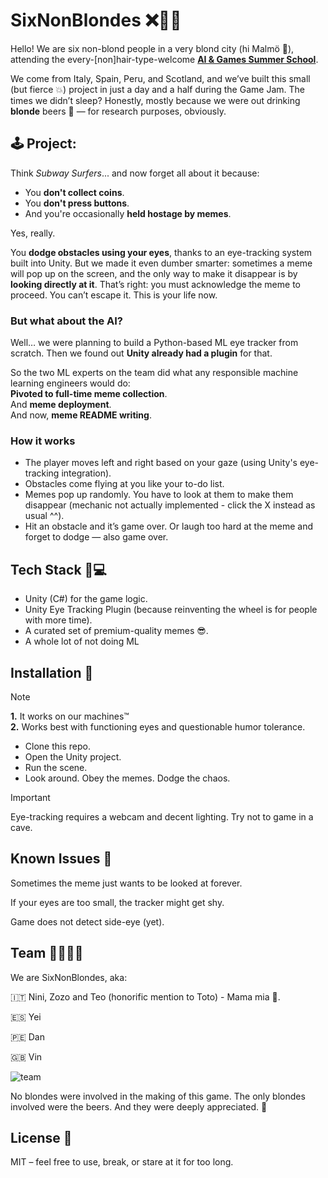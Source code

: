 # SixNonBlondes ❌👱‍♀️

Hello! We are six non-blond people in a very blond city (hi Malmö 👋), attending the every-[non]hair-type-welcome [**AI & Games Summer School**](https://school.gameaibook.org/).

We come from Italy, Spain, Peru, and Scotland, and we’ve built this small (but fierce 💥) project in just a day and a half during the Game Jam. The times we didn’t sleep? Honestly, mostly because we were out drinking **blonde** beers 🍺 — for research purposes, obviously.

## 🕹️ Project:
Think _Subway Surfers_... and now forget all about it because:
- You **don't collect coins**.
- You **don't press buttons**.
- And you're occasionally **held hostage by memes**.

Yes, really.

You **dodge obstacles using your eyes**, thanks to an eye-tracking system built into Unity. But we made it even dumber smarter: sometimes a meme will pop up on the screen, and the only way to make it disappear is by **looking directly at it**.
That’s right: you must acknowledge the meme to proceed. You can’t escape it. This is your life now.

### But what about the AI?
Well… we were planning to build a Python-based ML eye tracker from scratch.
Then we found out **Unity already had a plugin** for that.

So the two ML experts on the team did what any responsible machine learning engineers would do:  
**Pivoted to full-time meme collection**.  
And **meme deployment**.  
And now, **meme README writing**.

### How it works
- The player moves left and right based on your gaze (using Unity's eye-tracking integration).
- Obstacles come flying at you like your to-do list.
- Memes pop up randomly. You have to look at them to make them disappear (mechanic not actually implemented - click the X instead as usual ^^).
- Hit an obstacle and it’s game over. Or laugh too hard at the meme and forget to dodge — also game over.

## Tech Stack 🧠💻
- Unity (C#) for the game logic.
- Unity Eye Tracking Plugin (because reinventing the wheel is for people with more time).
- A curated set of premium-quality memes 😎.
- A whole lot of not doing ML

## Installation 🚀

> [!NOTE]
> **1.** It works on our machines™️  
> **2.** Works best with functioning eyes and questionable humor tolerance.

- Clone this repo.
- Open the Unity project.
- Run the scene.
- Look around. Obey the memes. Dodge the chaos.

> [!IMPORTANT]
> Eye-tracking requires a webcam and decent lighting. Try not to game in a cave.

## Known Issues 🐛
Sometimes the meme just wants to be looked at forever.

If your eyes are too small, the tracker might get shy.

Game does not detect side-eye (yet).

## Team 🧑‍🚀🧑‍🔬
We are SixNonBlondes, aka:

🇮🇹 Nini, Zozo and Teo (honorific mention to Toto) - Mama mia 🤌.

🇪🇸 Yei

🇵🇪 Dan

🇬🇧 Vin

![team](https://github.com/user-attachments/assets/7b0ab071-c14c-4a6a-89f1-30c599fc1fc4)

No blondes were involved in the making of this game.
The only blondes involved were the beers. And they were deeply appreciated. 🍻

## License 📄
MIT – feel free to use, break, or stare at it for too long.
